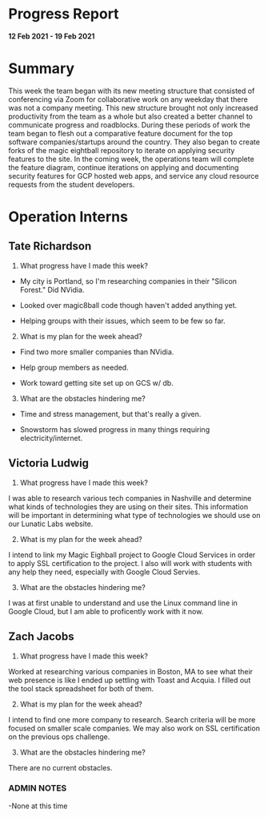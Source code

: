 # Progress Report

**12 Feb 2021 - 19 Feb 2021**

# Summary

This week the team began with its new meeting structure that consisted of conferencing via Zoom for collaborative work on any weekday that there was not a company meeting. This new structure brought not only increased productivity from the team as a whole but also created a better channel to communicate progress and roadblocks. During these periods of work the team began to flesh out a comparative feature document for the top software companies/startups around the country. They also began to create forks of the magic eightball repository to iterate on applying security features to the site. In the coming week, the operations team will complete the feature diagram, continue iterations on applying and documenting security features for GCP hosted web apps, and service any cloud resource requests from the student developers.  

# Operation Interns

## Tate Richardson

1. What progress have I made this week?

* My city is Portland, so I'm researching companies in their "Silicon Forest."  Did NVidia.

* Looked over magic8ball code though haven't added anything yet.

* Helping groups with their issues, which seem to be few so far.

2. What is my plan for the week ahead?

* Find two more smaller companies than NVidia.

* Help group members as needed.

* Work toward getting site set up on GCS w/ db.

3. What are the obstacles hindering me?

* Time and stress management, but that's really a given.

* Snowstorm has slowed progress in many things requiring electricity/internet.

## Victoria Ludwig

1. What progress have I made this week?

I was able to research various tech companies in Nashville and determine what kinds of technologies they are using on their sites. This information will be important in determining what type of technologies we should use on our Lunatic Labs website.

2. What is my plan for the week ahead?

I intend to link my Magic Eighball project to Google Cloud Services in order to apply SSL certification to the project. I also will work with students with any help they need, especially with Google Cloud Servies.

3. What are the obstacles hindering me?

I was at first unable to understand and use the Linux command line in Google Cloud, but I am able to proficently work with it now.


## Zach Jacobs

1. What progress have I made this week?

Worked at researching various companies in Boston, MA to see what their web presence is like I ended up settling with Toast and Acquia. I filled out the tool stack spreadsheet for both of them.

2. What is my plan for the week ahead?

I intend to find one more company to research. Search criteria will be more focused on smaller scale companies. We may also work on SSL certification on the previous ops challenge.

3. What are the obstacles hindering me?


There are no current obstacles.


### ADMIN NOTES

-None at this time

